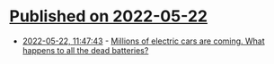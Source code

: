 # [Published on 2022-05-22](index.md)

* [2022-05-22, 11:47:43](https://news.ycombinator.com/item?id=31467104) - [Millions of electric cars are coming. What happens to all the dead batteries?](https://www.science.org/content/article/millions-electric-cars-are-coming-what-happens-all-dead-batteries)
